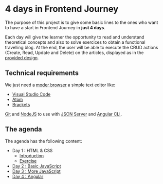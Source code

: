 # 4 days in Frontend Journey

The purpose of this project is to give some basic lines to the ones who want to have a start in Frontend Journey in **just 4 days**.

Each day will give the learner the opportunity to read and understand theoretical concepts and also to solve exercices to obtain a functional travelling blog. At the end, the user will be able to execute the CRUD actions (Create, Read, Update and Delete) on the articles, displayed as in the [provided design](doc/Day-1_HTML-CSS/Exercises/Design).

## Technical requirements

We just need a [moder browser](https://caniuse.com/#search=css%20grid) a simple text editor like:

- [Visual Studio Code](https://code.visualstudio.com/Download)
- [Atom](https://atom.io)
- [Brackets](http://brackets.io/)

[Git](https://git-scm.com/download/win) and [NodeJS](https://nodejs.org/en/) to use with [JSON Server](https://github.com/typicode/json-server) and [Angular CLI](https://github.com/angular/angular-cli).

## The agenda

The agenda has the following content:

- Day 1 : HTML & CSS
  - [Introduction](Day-1_HTML-CSS/Theory/README.md)
  - [Exercise](Day-1_HTML-CSS/Exercise/README.md)
- [Day 2 : Basic JavaScript](Day-2_Basic-JS/Theory/README.md)
- [Day 3 : More JavaScript](Day-3_More-JS/Theory/README.md)
- [Day 4 : Angular](Day-4_Angular/Theory/README.md)